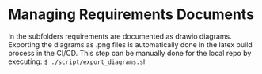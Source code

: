 <!-- LTeX: language=en -->

# Managing Requirements Documents

In the subfolders requirements are documented as drawio diagrams. Exporting the diagrams as .png files is automatically done in the latex build process in the CI/CD. This step can be manually done for the local repo by executing: `$ ./script/export_diagrams.sh`
